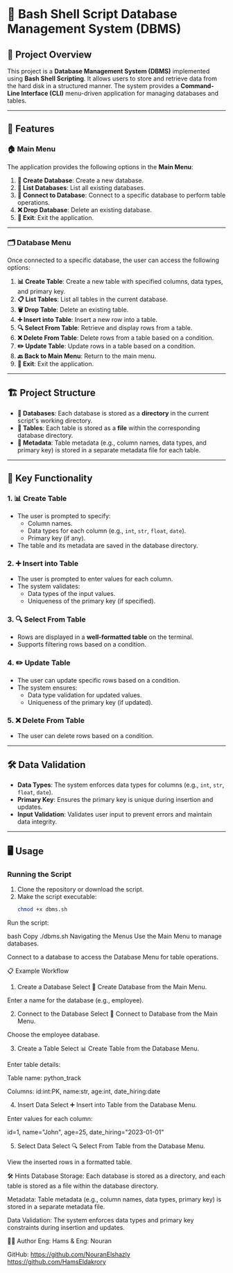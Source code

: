 # 🐚 Bash Shell Script Database Management System (DBMS)

## 📖 Project Overview
This project is a **Database Management System (DBMS)** implemented using **Bash Shell Scripting**. It allows users to store and retrieve data from the hard disk in a structured manner. The system provides a **Command-Line Interface (CLI)** menu-driven application for managing databases and tables.

---

## 🚀 Features

### 🏠 Main Menu
The application provides the following options in the **Main Menu**:
1. **📂 Create Database**: Create a new database.
2. **📜 List Databases**: List all existing databases.
3. **🔗 Connect to Database**: Connect to a specific database to perform table operations.
4. **❌ Drop Database**: Delete an existing database.
5. **🚪 Exit**: Exit the application.

---

### 🗂️ Database Menu
Once connected to a specific database, the user can access the following options:
1. **📊 Create Table**: Create a new table with specified columns, data types, and primary key.
2. **📋 List Tables**: List all tables in the current database.
3. **🗑️ Drop Table**: Delete an existing table.
4. **➕ Insert into Table**: Insert a new row into a table.
5. **🔍 Select From Table**: Retrieve and display rows from a table.
6. **❌ Delete From Table**: Delete rows from a table based on a condition.
7. **✏️ Update Table**: Update rows in a table based on a condition.
8. **🔙 Back to Main Menu**: Return to the main menu.
9. **🚪 Exit**: Exit the application.

---

## 🏗️ Project Structure
- **📂 Databases**: Each database is stored as a **directory** in the current script's working directory.
- **📄 Tables**: Each table is stored as a **file** within the corresponding database directory.
- **📝 Metadata**: Table metadata (e.g., column names, data types, and primary key) is stored in a separate metadata file for each table.

---

## 🔑 Key Functionality

### 1. **📊 Create Table**
- The user is prompted to specify:
  - Column names.
  - Data types for each column (e.g., `int`, `str`, `float`, `date`).
  - Primary key (if any).
- The table and its metadata are saved in the database directory.

### 2. **➕ Insert into Table**
- The user is prompted to enter values for each column.
- The system validates:
  - Data types of the input values.
  - Uniqueness of the primary key (if specified).

### 3. **🔍 Select From Table**
- Rows are displayed in a **well-formatted table** on the terminal.
- Supports filtering rows based on a condition.

### 4. **✏️ Update Table**
- The user can update specific rows based on a condition.
- The system ensures:
  - Data type validation for updated values.
  - Uniqueness of the primary key (if updated).

### 5. **❌ Delete From Table**
- The user can delete rows based on a condition.

---

## 🛠️ Data Validation
- **Data Types**: The system enforces data types for columns (e.g., `int`, `str`, `float`, `date`).
- **Primary Key**: Ensures the primary key is unique during insertion and updates.
- **Input Validation**: Validates user input to prevent errors and maintain data integrity.

---

## 🖥️ Usage

### Running the Script
1. Clone the repository or download the script.
2. Make the script executable:
   ```bash
   chmod +x dbms.sh
Run the script:

bash
Copy
./dbms.sh
Navigating the Menus
Use the Main Menu to manage databases.

Connect to a database to access the Database Menu for table operations.

📋 Example Workflow
1. Create a Database
Select 📂 Create Database from the Main Menu.

Enter a name for the database (e.g., employee).

2. Connect to the Database
Select 🔗 Connect to Database from the Main Menu.

Choose the employee database.

3. Create a Table
Select 📊 Create Table from the Database Menu.

Enter table details:

Table name: python_track

Columns: id:int:PK, name:str, age:int, date_hiring:date

4. Insert Data
Select ➕ Insert into Table from the Database Menu.

Enter values for each column:

id=1, name="John", age=25, date_hiring="2023-01-01"

5. Select Data
Select 🔍 Select From Table from the Database Menu.

View the inserted rows in a formatted table.

🛠️ Hints
Database Storage: Each database is stored as a directory, and each table is stored as a file within the database directory.

Metadata: Table metadata (e.g., column names, data types, primary key) is stored in a separate metadata file.

Data Validation: The system enforces data types and primary key constraints during insertion and updates.


👩‍💻 Author
Eng: Hams & Eng: Nouran

GitHub: https://github.com/NouranElshazly 
	   https://github.com/HamsEldakrory


